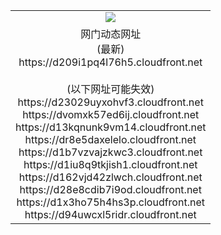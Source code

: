 ﻿<table>
  <tr></tr>
  <tr><td colspan=2 align=center><img src="https://d209i1pq4l76h5.cloudfront.net/Up/oGate.jpg" /></td></tr>
  <tr><td colspan=2 align=center>网门动态网址<br/>(最新)
<br>https://d209i1pq4l76h5.cloudfront.net
<br/><br/>(以下网址可能失效)
<br>https://d23029uyxohvf3.cloudfront.net
<br>https://dvomxk57ed6ij.cloudfront.net
<br>https://d13kqnunk9vm14.cloudfront.net
<br>https://dr8e5daxelelo.cloudfront.net
<br>https://d1b7vzvajzkwc3.cloudfront.net
<br>https://d1iu8q9tkjish1.cloudfront.net
<br>https://d162vjd42zlwch.cloudfront.net
<br>https://d28e8cdib7i9od.cloudfront.net
<br>https://d1x3ho75h4hs3p.cloudfront.net
<br>https://d94uwcxl5ridr.cloudfront.net
    </td>
  </tr>
</table>
